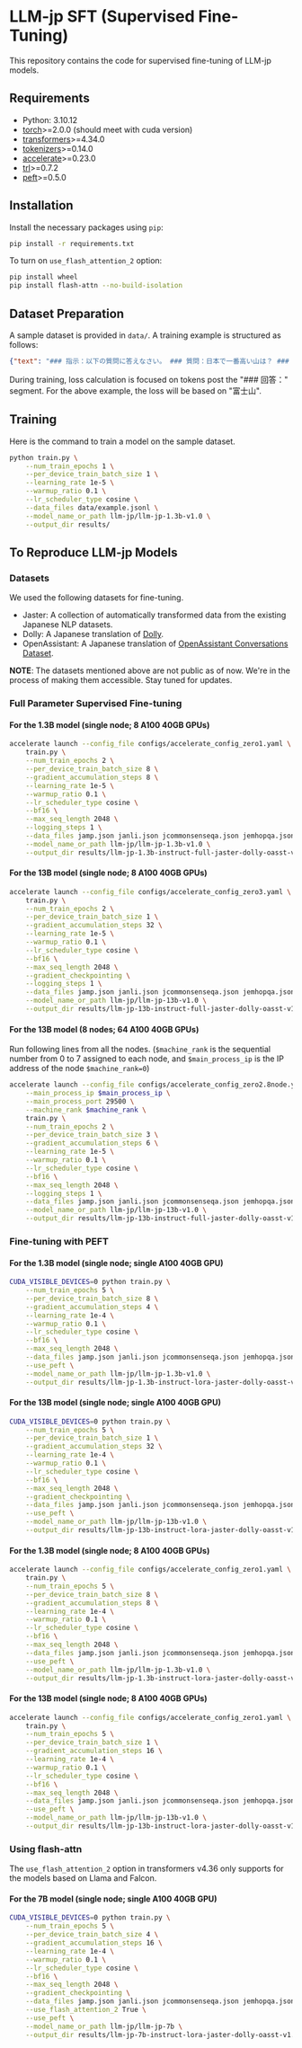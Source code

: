# LLM-jp SFT (Supervised Fine-Tuning)

This repository contains the code for supervised fine-tuning of LLM-jp models.

## Requirements

- Python: 3.10.12
- [torch](https://pytorch.org/)>=2.0.0 (should meet with cuda version)
- [transformers](https://huggingface.co/docs/transformers/index)>=4.34.0
- [tokenizers](https://huggingface.co/docs/tokenizers/index)>=0.14.0
- [accelerate](https://huggingface.co/docs/accelerate/index)>=0.23.0
- [trl](https://huggingface.co/docs/trl/index)>=0.7.2
- [peft](https://huggingface.co/docs/peft/index)>=0.5.0

## Installation

Install the necessary packages using `pip`:

```bash
pip install -r requirements.txt
```

To turn on `use_flash_attention_2` option:
```bash
pip install wheel
pip install flash-attn --no-build-isolation
```

## Dataset Preparation

A sample dataset is provided in `data/`. A training example is structured as follows:

```json
{"text": "### 指示：以下の質問に答えなさい。 ### 質問：日本で一番高い山は？ ### 回答：富士山"}
```

During training, loss calculation is focused on tokens post the "### 回答：" segment. For the above example, the loss will be based on "富士山".

## Training

Here is the command to train a model on the sample dataset.

```bash
python train.py \
    --num_train_epochs 1 \
    --per_device_train_batch_size 1 \
    --learning_rate 1e-5 \
    --warmup_ratio 0.1 \
    --lr_scheduler_type cosine \
    --data_files data/example.jsonl \
    --model_name_or_path llm-jp/llm-jp-1.3b-v1.0 \
    --output_dir results/
```

## To Reproduce LLM-jp Models

### Datasets

We used the following datasets for fine-tuning.

- Jaster: A collection of automatically transformed data from the existing Japanese NLP datasets.
- Dolly: A Japanese translation of [Dolly](https://huggingface.co/datasets/databricks/databricks-dolly-15k).
- OpenAssistant: A Japanese translation of [OpenAssistant Conversations Dataset](https://huggingface.co/datasets/OpenAssistant/oasst1).

**NOTE**: The datasets mentioned above are not public as of now. We're in the process of making them accessible. Stay tuned for updates.

### Full Parameter Supervised Fine-tuning

#### For the 1.3B model (single node; 8 A100 40GB GPUs)

```bash
accelerate launch --config_file configs/accelerate_config_zero1.yaml \
    train.py \
    --num_train_epochs 2 \
    --per_device_train_batch_size 8 \
    --gradient_accumulation_steps 8 \
    --learning_rate 1e-5 \
    --warmup_ratio 0.1 \
    --lr_scheduler_type cosine \
    --bf16 \
    --max_seq_length 2048 \
    --logging_steps 1 \
    --data_files jamp.json janli.json jcommonsenseqa.json jemhopqa.json jnli.json jsem.json jsick.json jsquad.json jsts.json niilc.json dolly_deepl.json oasst_deepl.json \
    --model_name_or_path llm-jp/llm-jp-1.3b-v1.0 \
    --output_dir results/llm-jp-1.3b-instruct-full-jaster-dolly-oasst-v1.0
```

#### For the 13B model (single node; 8 A100 40GB GPUs)

```bash
accelerate launch --config_file configs/accelerate_config_zero3.yaml \
    train.py \
    --num_train_epochs 2 \
    --per_device_train_batch_size 1 \
    --gradient_accumulation_steps 32 \
    --learning_rate 1e-5 \
    --warmup_ratio 0.1 \
    --lr_scheduler_type cosine \
    --bf16 \
    --max_seq_length 2048 \
    --gradient_checkpointing \
    --logging_steps 1 \
    --data_files jamp.json janli.json jcommonsenseqa.json jemhopqa.json jnli.json jsem.json jsick.json jsquad.json jsts.json niilc.json dolly_deepl.json oasst_deepl.json \
    --model_name_or_path llm-jp/llm-jp-13b-v1.0 \
    --output_dir results/llm-jp-13b-instruct-full-jaster-dolly-oasst-v1.0
```

#### For the 13B model (8 nodes; 64 A100 40GB GPUs)

Run following lines from all the nodes.
(`$machine_rank` is the sequential number from 0 to 7 assigned to each node, and `$main_process_ip` is the IP address of the node `$machine_rank=0`)

```bash
accelerate launch --config_file configs/accelerate_config_zero2.8node.yaml \
    --main_process_ip $main_process_ip \
    --main_process_port 29500 \
    --machine_rank $machine_rank \
    train.py \
    --num_train_epochs 2 \
    --per_device_train_batch_size 3 \
    --gradient_accumulation_steps 6 \
    --learning_rate 1e-5 \
    --warmup_ratio 0.1 \
    --lr_scheduler_type cosine \
    --bf16 \
    --max_seq_length 2048 \
    --logging_steps 1 \
    --data_files jamp.json janli.json jcommonsenseqa.json jemhopqa.json jnli.json jsem.json jsick.json jsquad.json jsts.json niilc.json dolly_deepl.json oasst_deepl.json \
    --model_name_or_path llm-jp/llm-jp-13b-v1.0 \
    --output_dir results/llm-jp-13b-instruct-full-jaster-dolly-oasst-v1.0
```

### Fine-tuning with PEFT

#### For the 1.3B model (single node; single A100 40GB GPU)

```bash
CUDA_VISIBLE_DEVICES=0 python train.py \
    --num_train_epochs 5 \
    --per_device_train_batch_size 8 \
    --gradient_accumulation_steps 4 \
    --learning_rate 1e-4 \
    --warmup_ratio 0.1 \
    --lr_scheduler_type cosine \
    --bf16 \
    --max_seq_length 2048 \
    --data_files jamp.json janli.json jcommonsenseqa.json jemhopqa.json jnli.json jsem.json jsick.json jsquad.json jsts.json niilc.json dolly_deepl.json oasst_deepl.json \
    --use_peft \
    --model_name_or_path llm-jp/llm-jp-1.3b-v1.0 \
    --output_dir results/llm-jp-1.3b-instruct-lora-jaster-dolly-oasst-v1.0
```

#### For the 13B model (single node; single A100 40GB GPU)

```bash
CUDA_VISIBLE_DEVICES=0 python train.py \
    --num_train_epochs 5 \
    --per_device_train_batch_size 1 \
    --gradient_accumulation_steps 32 \
    --learning_rate 1e-4 \
    --warmup_ratio 0.1 \
    --lr_scheduler_type cosine \
    --bf16 \
    --max_seq_length 2048 \
    --gradient_checkpointing \
    --data_files jamp.json janli.json jcommonsenseqa.json jemhopqa.json jnli.json jsem.json jsick.json jsquad.json jsts.json niilc.json dolly_deepl.json oasst_deepl.json \
    --use_peft \
    --model_name_or_path llm-jp/llm-jp-13b-v1.0 \
    --output_dir results/llm-jp-13b-instruct-lora-jaster-dolly-oasst-v1.0
```

#### For the 1.3B model (single node; 8 A100 40GB GPUs)

```bash
accelerate launch --config_file configs/accelerate_config_zero1.yaml \
    train.py \
    --num_train_epochs 5 \
    --per_device_train_batch_size 8 \
    --gradient_accumulation_steps 8 \
    --learning_rate 1e-4 \
    --warmup_ratio 0.1 \
    --lr_scheduler_type cosine \
    --bf16 \
    --max_seq_length 2048 \
    --data_files jamp.json janli.json jcommonsenseqa.json jemhopqa.json jnli.json jsem.json jsick.json jsquad.json jsts.json niilc.json dolly_deepl.json oasst_deepl.json \
    --use_peft \
    --model_name_or_path llm-jp/llm-jp-1.3b-v1.0 \
    --output_dir results/llm-jp-1.3b-instruct-lora-jaster-dolly-oasst-v1.0
```

#### For the 13B model (single node; 8 A100 40GB GPUs)

```bash
accelerate launch --config_file configs/accelerate_config_zero1.yaml \
    train.py \
    --num_train_epochs 5 \
    --per_device_train_batch_size 1 \
    --gradient_accumulation_steps 16 \
    --learning_rate 1e-4 \
    --warmup_ratio 0.1 \
    --lr_scheduler_type cosine \
    --bf16 \
    --max_seq_length 2048 \
    --data_files jamp.json janli.json jcommonsenseqa.json jemhopqa.json jnli.json jsem.json jsick.json jsquad.json jsts.json niilc.json dolly_deepl.json oasst_deepl.json \
    --use_peft \
    --model_name_or_path llm-jp/llm-jp-13b-v1.0 \
    --output_dir results/llm-jp-13b-instruct-lora-jaster-dolly-oasst-v1.0
```

### Using flash-attn

The `use_flash_attention_2` option in transformers v4.36 only supports for the models based on Llama and Falcon.

#### For the 7B model (single node; single A100 40GB GPU)

```bash
CUDA_VISIBLE_DEVICES=0 python train.py \
    --num_train_epochs 5 \
    --per_device_train_batch_size 4 \
    --gradient_accumulation_steps 16 \
    --learning_rate 1e-4 \
    --warmup_ratio 0.1 \
    --lr_scheduler_type cosine \
    --bf16 \
    --max_seq_length 2048 \
    --gradient_checkpointing \
    --data_files jamp.json janli.json jcommonsenseqa.json jemhopqa.json jnli.json jsem.json jsick.json jsquad.json jsts.json niilc.json dolly_deepl.json oasst_deepl.json \
    --use_flash_attention_2 True \
    --use_peft \
    --model_name_or_path llm-jp/llm-jp-7b \
    --output_dir results/llm-jp-7b-instruct-lora-jaster-dolly-oasst-v1.0
```
